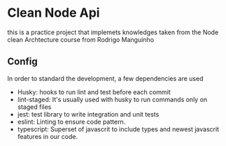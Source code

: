 # Clean Node Api 

this is a practice project that implemets knowledges taken from the Node clean Archtecture course from Rodrigo Manguinho

## Config
In order to standard the development, a few dependencies are used 

- Husky: hooks to run lint and test before each commit
- lint-staged: It's usually used with husky to run commands only on staged files
- jest: test library to write integration and unit tests 
- eslint: Linting to ensure code pattern. 
- typescript: Superset of javascrit to include types and newest javascrit features in our code.
